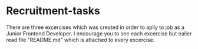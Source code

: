 # Recruitment-tasks
There are three excercises which was created in order to aplly to job as a Junior Frontend Developer. I encourage you to see each excercise but ealier read file "README.md" which is attached to every excercise.
